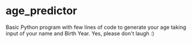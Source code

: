 # age_predictor
Basic Python program with few lines of code to generate your age taking input of your name and Birth Year. Yes, please don't laugh :)

